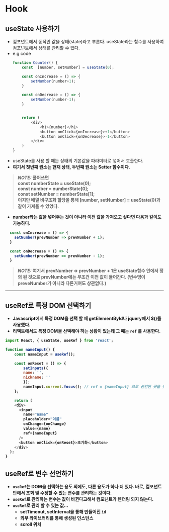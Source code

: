 # Hook

## useState 사용하기
- 컴포넌트에서 동적인 값을 상태(state)라고 부른다. useState라는 함수를 사용하여 컴포넌트에서 상태를 관리할 수 있다.
- e.g code
    ``` javascript
    function Counter() {
        const  [number, setNumber] = useState(0);

        const onIncrease = () => {
            setNumber(number+1);
        }

        const onDecrease = () => {
            setNumber(number-1);
        }


        return (
            <div>
                <h1>{number}</h1>
                <button onClick={onIncrease}>+1</button>
                <button onClick={onDecrease}>-1</button>
            </div>
        )
    }
    ```
- useState를 사용 할 때는 상태의 기본값을 파라미터로 넣어서 호출한다. 
- <b>여기서 첫번째 원소는 현재 상태, 두번째 원소는 Setter 함수이다.
> **_NOTE:_**  풀어쓰면 <br>
const numberState = useState(0); <br>
const number = numberState[0]; <br>
const setNumber = numberState[1]; <br>
이지만  배열 비구조화 할당을 통해 [number, setNumber] = useState(0)과 같이 가져올 수 있었다.

- number라는 값을 넣어주는 것이 아니라 이전 값을 가져오고 싶다면 다음과 같이도 가능하다.
``` javascript
  const onIncrease = () => {
    setNumber(prevNumber => prevNumber + 1);
  }

  const onDecrease = () => {
    setNumber(prevNumber => prevNumber - 1);
  }
```
>**_NOTE:_** 여기서 prevNumber => prevNumber + 1은 useState함수 안에서 정의 된 것으로 prevNumber에는 무조건 이전 값이 들어간다. (변수명이 preveNumber가 아니라 다른거여도 상관없다.)


---


## useRef로 특정 DOM 선택하기
- Javascript에서 특정 DOM을 선택 할 때 getElementById나 jquery에서 $()를 사용했다.
- 리액트에서도 특정 DOM을 선택해야 하는 상황이 있는데 그 때는 `ref` 를 사용한다.

``` javascript
import React, { useState, useRef } from 'react';

function nameInput() {
    const nameInput = useRef();

    const onReset = () => {
        setInputs({
        name: '',
        nickname: ''
        });
        nameInput.current.focus(); // ref = {nameInput} 으로 선언된 곳을 찾아서 focus해준다.
    };

    return (
    <div>
      <input
        name="name"
        placeholder="이름"
        onChange={onChange}
        value={name}
        ref={nameInput}
      />
      <button onClick={onReset}>초기화</button>
    </div>
  );
}
```

## useRef로 변수 선언하기
- `useRef`는 DOM을 선택하는 용도 외에도, 다른 용도가 하나 더 있다. 바로, 컴포넌트 안에서 조회 및 수정할 수 있는 변수를 관리하는 것이다.
- `useRef`로 관리하는 변수는 값이 바뀐다고해서 컴포넌트가 렌더링 되지 않는다. 
- `useRef`로 관리 할 수 있는 값...
  - setTimeout, setInterval을 통해 만들어진 `id`
  - 외부 라이브러리를 통해 생성된 인스턴스
  - scroll 위치